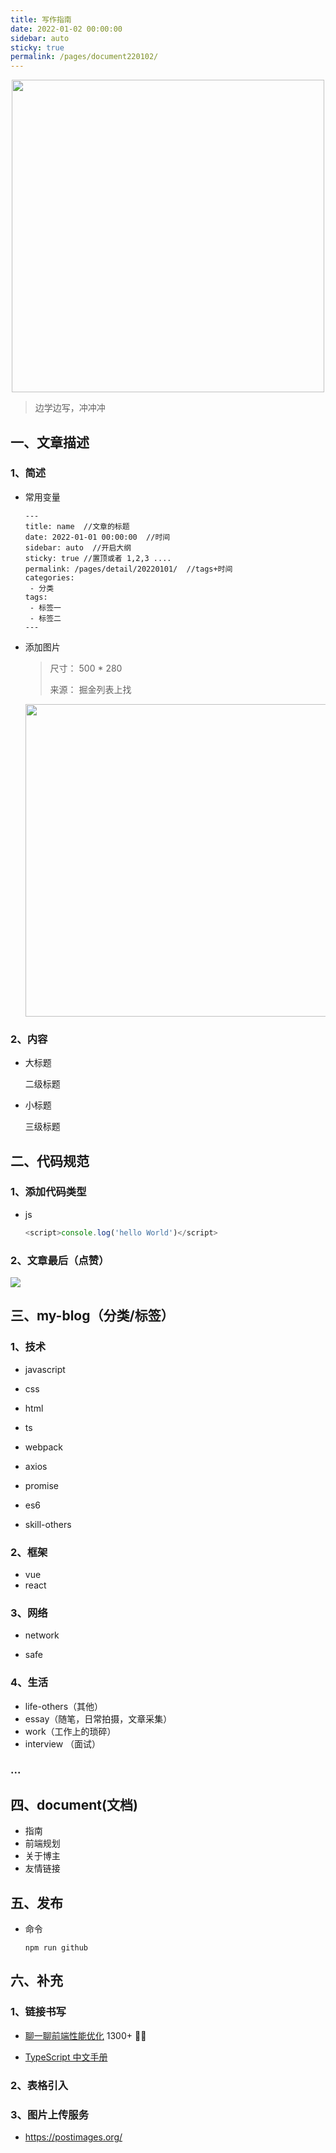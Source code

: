 ```yaml
---
title: 写作指南
date: 2022-01-02 00:00:00
sidebar: auto
sticky: true
permalink: /pages/document220102/
---
```


<p align="center">
  <img width="500" src="https://p1-jj.byteimg.com/tos-cn-i-t2oaga2asx/leancloud-assets/e41b46848722d283fe42.png~tplv-t2oaga2asx-zoom-crop-mark:1304:1304:1304:734.awebp"/>
</p>

> 边学边写，冲冲冲

<!-- more -->

## 一、文章描述

### 1、简述

- 常用变量

  ```
  ---
  title: name  //文章的标题
  date: 2022-01-01 00:00:00  //时间
  sidebar: auto  //开启大纲
  sticky: true //置顶或者 1,2,3 ....
  permalink: /pages/detail/20220101/  //tags+时间
  categories:
   - 分类
  tags:
   - 标签一
   - 标签二
  ---
  ```

- 添加图片

  > 尺寸： 500 \* 280
  >
  > 来源： 掘金列表上找

  <p align="center">
     <img width="500" src="https://p1-jj.byteimg.com/tos-cn-i-t2oaga2asx/gold-user-assets/2019/5/12/16aab34b6c7d35f8~tplv-t2oaga2asx-zoom-crop-mark:1304:1304:1304:734.awebp"/>
  </p>

### 2、内容

- 大标题

  二级标题

- 小标题

  三级标题

## 二、代码规范

### 1、添加代码类型

- js

  ```javascript
  <script>console.log('hello World')</script>
  ```

### 2、文章最后（点赞）

![](https://p3-juejin.byteimg.com/tos-cn-i-k3u1fbpfcp/f54ccd795016409cb57c1a72aa28a75e~tplv-k3u1fbpfcp-watermark.image)

## 三、my-blog（分类/标签）

### 1、技术

- javascript

- css

- html

- ts
- webpack
- axios
- promise
- es6
- skill-others

### 2、框架

- vue
- react

### 3、网络

- network

- safe

### 4、生活

- life-others（其他）
- essay（随笔，日常拍摄，文章采集）
- work（工作上的琐碎）
- interview （面试）

### ...

## 四、document(文档)

- 指南
- 前端规划
- 关于博主
- 友情链接

## 五、发布

- 命令

  ```
  npm run github  
  ```

## 六、补充

### 1、链接书写

- [聊一聊前端性能优化](https://juejin.cn/post/6921911974611664903) 1300+ 👍🏿

- [TypeScript 中文手册](https://typescript.bootcss.com/)

### 2、表格引入

### 3、图片上传服务

- https://postimages.org/

##
